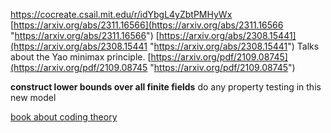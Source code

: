 
https://cocreate.csail.mit.edu/r/idYbgL4yZbtPMHyWx
[https://arxiv.org/abs/2311.16566](https://arxiv.org/abs/2311.16566 "https://arxiv.org/abs/2311.16566")
[https://arxiv.org/abs/2308.15441](https://arxiv.org/abs/2308.15441 "https://arxiv.org/abs/2308.15441")
Talks about the Yao minimax principle. [https://arxiv.org/pdf/2109.08745](https://arxiv.org/pdf/2109.08745 "https://arxiv.org/pdf/2109.08745")

**construct lower bounds over all finite fields**
do any property testing in this new model

[book about coding theory](https://www.sciencedirect.com/bookseries/north-holland-mathematical-library/vol/16)
